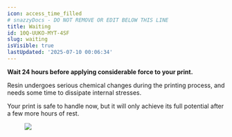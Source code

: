 ```yaml
---
icon: access_time_filled
# snazzyDocs - DO NOT REMOVE OR EDIT BELOW THIS LINE
title: Waiting
id: 10Q-UUKO-MYT-4SF
slug: waiting
isVisible: true
lastUpdated: '2025-07-10 00:06:34'
---
```

<div class="sd-grid" data-columns="2"><div class="sd-card" target="_self"><p><strong>Wait 24 hours before applying considerable force to your print.</strong></p><p>Resin undergoes serious chemical changes during the printing process, and needs some time to dissipate internal stresses.</p><p>Your print is safe to handle now, but it will only achieve its full potential after a few more hours of rest.</p></div><div class="sd-card" target="_self"><figure><img src="https://app.snazzydocs.com/storage/users/Xniulla7ZiAZCeM4/docs/7VBCcNUP9ajJfVFv/images/MoHVgvtEnRRPU5TZVMNY.webp"></figure><p><br></p></div></div>

<br />